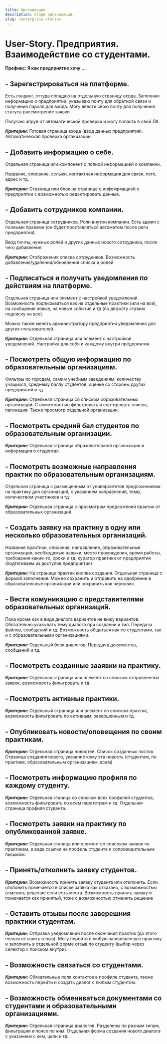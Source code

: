 ```yaml
---
title: Организация
description: Стори организации.
slug: /enterprise-stories
---
```


# User-Story. Предприятия. Взаимодействие со студентами.

**Префикс: Я как предприятие хочу ...**

## - Зарегестрироваться на платформе.

Есть лэндинг, оттуда попадаю на отдельную страницу входа. Заполняю информацию о предприятии, указываю почту для обратной связи и получения пароля для входа. Могу ввести свою почту для получения статуса рассмотрение заявки.

Получаю апрув от автоматической проверки и могу попасть в свой ЛК.

***Критерии:*** Готовая страница входа (ввод данных предприятия). Автоматическая проверка организации.

## - Добавить информацию о себе.

Отдельная страница или компонент с полной информацией о компании.

Название, описание, сслыки, контактная информация для связи, лого, адрес и тд. 

***Критерии:*** Страница или блок на странице с инфомрмацией о предприятии с возможнотью редактировать данные.

## - Добавить сотрудников компании.

Отдельная страница сотрудников. Роли внутри компании. Есть админ с полными правами (он будет проставляться автоматом после реги предприятия).

Ввод почты, нужных ролей и других данных нового сотрудника, после чего добавление.

***Критерии:*** Отображения списка сотрудников. Возможность добавления/удаления/обновления списка и ролей.

## - Подписаться и получать уведомления по действиям на платформе.

Отдельная страница или элемент с настройкой уведомлений. Возможность подписываться как на отдельные практики (или на все), на сообщения новые, на новые события и тд (по дефолту ставим подписку на все).

Можно также менять администратору предприятия уведомления для других пользователей.

***Критерии:*** Отдельная страница или элемент с настройкой уведомлений. Настройка для себя и каждому внутри предприятия.

## - Посмотреть общую информацию по образовательным организациям.

Фильтры по городам, самим учебным заведениям, количеству учащихся, среднему баллу студентов, оценке со стороны других предприятий и тд.

***Критерии:*** Отдельная страница со списком образовательных организаций. С воможностью фильтровать и сортировать список, пагинация. Также просмотр отдельной организации.

## - Посмотреть средний бал студентов по образовательным организации.

***Критерии:*** Отдельная страница образовательной организации и информация о студентах. 

## - Посмотреть возможные направления практик по образовательным организациям.

Отдельная страница с размещенным от университетов предложениями на практику для органиазций, с указанием направлений, темы, количеством учестников и тд

***Критерии:*** Отдельная страница с просмотром предложений практик от образовательных организаций.

## - Создать заявку на практику в одну или несколько образовательных организаций.

Название практики, описание, направление, образовательные организации, необходимые навыки, место прохождения, время работы, требования какие-то, сроки и тд, куратор практики от предприятия (подтягиваем из доступов предприятия)

***Критерии:*** На странице практик кнопка создания. Отдельная страница с формой заполнения. Можно сохранить и отправить на одобрение в образовательные организации или сохранить как черновик.

## - Вести комуникацию с представителями образовательных организаций.

Пока кроме как в виде диалога вариантов не вижу вариантов. Обязательно указывать тему диалога при создании и тип. Передача файлов, сообщений и тд.
Возможность общаться как со студентами, так и с образовательными организациями.

***Критерии:*** Отдельный блок диалогов. Передача документов, сообщений и тд.

## - Посмотреть созданные зааявки на практику.

***Критерии:*** Отдельная страница или элемент со списком отправленных заявок, возможность фильтровать и тд.

## - Посмотреть активные практики.

***Критерии:*** Отдельный страница или элемент со списком практик, возможность фильтровать по активным, завершенным и тд.

## - Опубликовать новости/оповещения по своим практикам.

***Критерии:*** Отдельная страница новостей. Список созданных постов. Страница создания нового, указание кому эта новость (студентам, по практике, образовательным организациям, всем)

## - Посмотреть информацию профиля по каждому студенту.

***Критерии:*** Отдельная станица со списком всех профилей студентов, возможность фильтровать по всем паратетрам и тд. Отдельная страница профиля студента.

## - Посмотреть заявки на практику по опубликованной заявке.

***Критерии:*** Отдельная станица или елемент со списоком заявок по практикам, в виде ссылки на профиль студента и сопроводительным письмом.

## - Принять/отколнить заявку студентов.

***Критерии:*** Возможность принять заявку студента или отклонить. Если отклонить помечается в списке заявка как отказано, с возможностью отменить решение если есть места.
Возможность принять заявку и помечается как принятый, тоже с возможностью отменить решение

## - Оставить отзывы после заверешния практики студентам.

***Критерии:*** Отправка уведомлений после окончания практик (до этого нельзя оставить отзыв). Могу перейти в любую заверешенную практику и заполнить в отдельной форме отзыв по студенту (выбор через селектор с поиском внутри).

## - Возможность связаться со студентами.

***Критерии:*** Обязательные поля контактов в профиле студента, также возможность перейти и создать диалог с любым студентом.

## - Возможность обмениваться документами со студентами и образовательными организациями.

***Критерии:*** Отдельная страница диалогов. Разделены по разным типам, фильтрация и поиск по ним. Отдельная форма создания нового диалога с указанием с кем, цели и тд.
